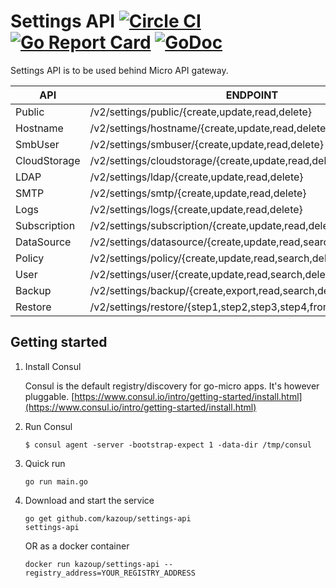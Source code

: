 # Settings API [![Circle CI](https://circleci.com/gh/kazoup/settings-api.svg?style=svg)](https://circleci.com/gh/kazoup/settings-api) [![Go Report Card](https://goreportcard.com/badge/github.com/kazoup/settings-api)](https://goreportcard.com/report/github.com/kazoup/settings-api) [![GoDoc](https://godoc.org/github.com/kazoup/settings-api?status.png)](https://godoc.org/github.com/kazoup/settings-api)

Settings API is to be used behind Micro API gateway.

API    | ENDPOINT
-------|---------
Public | /v2/settings/public/{create,update,read,delete}
Hostname | /v2/settings/hostname/{create,update,read,delete}
SmbUser | /v2/settings/smbuser/{create,update,read,delete}
CloudStorage | /v2/settings/cloudstorage/{create,update,read,delete}
LDAP | /v2/settings/ldap/{create,update,read,delete}
SMTP | /v2/settings/smtp/{create,update,read,delete}
Logs | /v2/settings/logs/{create,update,read,delete}
Subscription | /v2/settings/subscription/{create,update,read,delete}
DataSource | /v2/settings/datasource/{create,update,read,search,discover,delete}
Policy | /v2/settings/policy/{create,update,read,search,delete}
User | /v2/settings/user/{create,update,read,search,delete}
Backup | /v2/settings/backup/{create,export,read,search,delete}
Restore | /v2/settings/restore/{step1,step2,step3,step4,fromfile}

## Getting started

1. Install Consul

	Consul is the default registry/discovery for go-micro apps. It's however pluggable.
	[https://www.consul.io/intro/getting-started/install.html](https://www.consul.io/intro/getting-started/install.html)

2. Run Consul
	```
	$ consul agent -server -bootstrap-expect 1 -data-dir /tmp/consul
	```
3. Quick run

	```
	go run main.go
	```
4. Download and start the service

	```shell
	go get github.com/kazoup/settings-api
	settings-api
	```

	OR as a docker container

	```shell
	docker run kazoup/settings-api --registry_address=YOUR_REGISTRY_ADDRESS
	```
